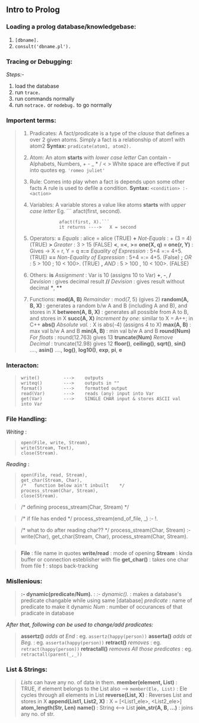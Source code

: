 ## Intro  to Prolog

### Loading a prolog database/knowledgebase:
1. ```[dbname].```
2. ```consult('dbname.pl').```

### Tracing or Debugging:
*Steps:-*
1. load the database
2. run ```trace.```
3. run commands normally
4. run ```notrace.``` or ```nodebug.``` to go normally

### Importent terms:
> 1. Pradicates:
>           A fact/prodicate is a type of the _clause_ that defines a over 2 given atoms. Simply a fact is a relationship of atom1 with atom2
>           **Syntax:** ``` pradicate(atom1, atom2). ```
> 2. Atom:
>           An atom **starts** with *lower case letter*
>           Can contain - Alphabets, Numbers, + - _ * / < >
>           White space are effective if put into quotes eg. ``` 'romeo juliet' ```
> 3. Rule:
>           Comes into play when a fact is depends upon some other facts
>           A rule is used to defile a condition.
>           **Syntax:** ``` <condition> :- <action> ```
> 4. Variables: 
>           A variable stores a value like atoms
>           **starts** with *upper case letter*
>           Eg. ``` afact(first, second).
>
>                   afact(first, X).```
>                   it returns ---->   X = second
> 5. Operators: 
>           **=** _Equals_ : alice = alice    (TRUE)
>           **\+** _Not-Equals_ : \+ (3 = 4)    (TRUE)
>           **>** _Greater_ : 3 > 15    (FALSE)
>           **<**, **=<**, **>=**
>           **one(X, q) = one(r, Y)** : Gives ->  X = r, Y = q
>           **=:=** _Equality of Expression_ : 5+4 =:= 4+5.  (TRUE)
>           **=\=** _Non-Equality of Expression_ : 5+4 =:= 4+5.  (False)
>           **;** _OR_ : 5 > 100 ; 10 < 100>.  (TRUE)
>           **,** _AND_ : 5 > 100 , 10 < 100>.  (FALSE)
> 6. Others: 
>           **is** _Assignment_ : Var is 10  (assigns 10 to Var)
>           **+**, **-**, 
>           **/** _Devision_ : gives decimal result
>           **//** _Devision_ : gives result without decimal
>           __*__, __**__
> 7. Functions: 
>           **mod(A, B)** _Remainder_ : mod(7, 5)    (gives 2)
>           **random(A, B, X)** : generates a random b/w A and B (including A and B), and stores in X
>           **between(A, B, X)** : generates all possible from A to B, and stores in X
>           **succ(A, X)** _Increment by one_: similar to X = A++; in C++
>           **abs()** _Absolute val._ : X is abs(-4) (assigns 4 to X)
>           **max(A, B)** : max val b/w A and B
>           **min(A, B)** : min val b/w A and B
>           **round(Num)** _For floats_ :  round(12.763) gives 13
>           **truncate(Num)** _Remove Decimal_ : truncate(12.98) gives 12
>           **floor()**, **ceiling()**, **sqrt()**, **sin()** ...., **asin()** ...., **log()**, **log10()**, **exp**, **pi**, **e**

### Interacton:
>  ```
>  write()         --->    outputs
>  writeq()        --->    outputs in ""
>  format()        --->    formatted output
>  read(Var)       --->    reads (any) input into Var
>  get(Var)        --->    SINGLE CHAR input & stores ASCII val into Var
>  ```

### File Handling:
_Writing_ :
>  ```
>  open(File, write, Stream),
>  write(Stream, Text),
>  close(Stream).
>  ```

_Reading_ :
>  ```
>  open(File, read, Stream),
>  get_char(Stream, Char),
>  /*   function below ain't inbuilt    */
>  process_stream(Char, Stream),   
>  close(Stream).


>  /*   defining process_stream(Char, Stream)   */

>  /*   if file has ended   */
>  process_stream(end_of_file, _) :-
>      !.

>  /*   what to do after reading char??   */
>  process_stream(Char, Stream) :-
>      write(Char),
>      get_char(Stream, Char),
>      process_stream(Char, Stream).
>  ```

>  **File** : file name in quotes
>  **write/read** : mode of opening
>  **Stream** : kinda buffer or connection esteblisher with flie
>  **get_char()** : takes one char from file
>  **!** : stops back-tracking

### Misllenious: 
>  **:- dynamic(predicate/Num).** :
>          _:- dynamic()._ : makes a database's predicate changable while using same \[database]
>          _predicate_ : name of predicate to make it dynamic
>          _Num_ : number of occurances of that pradicate in database

_After that, following can be used to change/add pradicates:_
>  **assertz()** _adds at End_ : eg. ```assertz(happy(person))```
>  **asserta()** _adds at Beg._ : eg. ```asserta(happy(person))```
>  **retract()** _removes_ : eg. ```retract(happy(person))```
>  **retractall()** _removes All those predicates_ : eg. ```retractall(parent(_,_))```

### List & Strings:
>  _Lists_ can have any no. of data in them.
>  **member(element, List)** : TRUE, if element belongs to the List
>  also -->  ```member(Ele, List)``` : Ele cycles through all elements in List
>  **reverse(List, X)** : Reverses List and stores in X
>  **append(List1, List2, X)** : X = [<List1_ele>, <List2_ele>]
>  **atom_length(Str, Len)**
>  **name()** : String <--> List
>  **join_str(A, B, ...)** : joins any no. of str.
